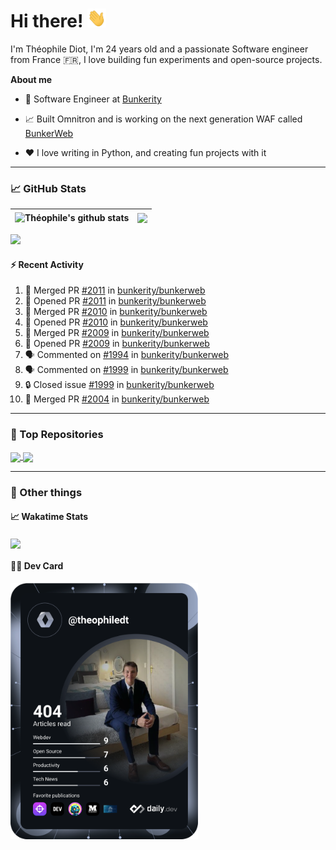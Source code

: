 # Hi there! <img src="./wave.gif" width="30px" height="30px" />

I'm Théophile Diot, I'm 24 years old and a passionate Software engineer from France 🇫🇷, I love building fun experiments and open-source projects.

**About me**

- 💼 Software Engineer at [Bunkerity](https://www.bunkerity.com/)

- 📈 Built Omnitron and is working on the next generation WAF called [BunkerWeb](https://www.bunkerweb.io)

- ❤️ I love writing in Python, and creating fun projects with it

---

### 📈 GitHub Stats

| <img align="center" src="https://github-readme-stats.vercel.app/api?username=TheophileDiot&show_icons=true&include_all_commits=true&theme=algolia&hide_border=true&rank_icon=github" alt="Théophile's github stats" /> | <img align="center" src="https://github-readme-stats.vercel.app/api/top-langs/?username=TheophileDiot&layout=compact&theme=algolia&hide_border=true" /> |
| ---------------------------------------------------------------------------------------------------------------------------------------------------------------------------------------------------------------------- | ------------------------------------------------------------------------------------------------------------------------------------------------------- |

![](https://github-readme-activity-graph.vercel.app/graph?username=TheophileDiot&theme=tokyo-night)

#### :zap: Recent Activity

<!--START_SECTION:activity-->
1. 🎉 Merged PR [#2011](https://github.com/bunkerity/bunkerweb/pull/2011) in [bunkerity/bunkerweb](https://github.com/bunkerity/bunkerweb)
2. 💪 Opened PR [#2011](https://github.com/bunkerity/bunkerweb/pull/2011) in [bunkerity/bunkerweb](https://github.com/bunkerity/bunkerweb)
3. 🎉 Merged PR [#2010](https://github.com/bunkerity/bunkerweb/pull/2010) in [bunkerity/bunkerweb](https://github.com/bunkerity/bunkerweb)
4. 💪 Opened PR [#2010](https://github.com/bunkerity/bunkerweb/pull/2010) in [bunkerity/bunkerweb](https://github.com/bunkerity/bunkerweb)
5. 🎉 Merged PR [#2009](https://github.com/bunkerity/bunkerweb/pull/2009) in [bunkerity/bunkerweb](https://github.com/bunkerity/bunkerweb)
6. 💪 Opened PR [#2009](https://github.com/bunkerity/bunkerweb/pull/2009) in [bunkerity/bunkerweb](https://github.com/bunkerity/bunkerweb)
7. 🗣 Commented on [#1994](https://github.com/bunkerity/bunkerweb/issues/1994#issuecomment-2666157460) in [bunkerity/bunkerweb](https://github.com/bunkerity/bunkerweb)
8. 🗣 Commented on [#1999](https://github.com/bunkerity/bunkerweb/issues/1999#issuecomment-2666156130) in [bunkerity/bunkerweb](https://github.com/bunkerity/bunkerweb)
9. 🔒 Closed issue [#1999](https://github.com/bunkerity/bunkerweb/issues/1999) in [bunkerity/bunkerweb](https://github.com/bunkerity/bunkerweb)
10. 🎉 Merged PR [#2004](https://github.com/bunkerity/bunkerweb/pull/2004) in [bunkerity/bunkerweb](https://github.com/bunkerity/bunkerweb)
<!--END_SECTION:activity-->

---

### 🔧 Top Repositories

<a href="https://github.com/bunkerity/bunkerweb">
  <img align="center" src="https://github-readme-stats.vercel.app/api/pin/?username=Bunkerity&repo=bunkerweb&theme=algolia" />
</a>
<a href="https://github.com/TheophileDiot/Omnitron">
  <img align="center" src="https://github-readme-stats.vercel.app/api/pin/?username=TheophileDiot&repo=Omnitron&theme=algolia" />
</a>

---

### 🎉 Other things

#### 📈 Wakatime Stats

<a href="https://wakatime.com/@theophile_bunkerity">
  <img align="center" src="https://github-readme-stats.vercel.app/api/wakatime?username=3aa5ce41-c253-43d9-8441-a721e446a45f&layout=compact&theme=algolia" />
</a>

#### 👨‍💻 Dev Card

<a href="https://app.daily.dev/TheophileDt">
  <img src="./devcard.svg" width="300" alt="Théophile Diot's Dev Card"/>
</a>
